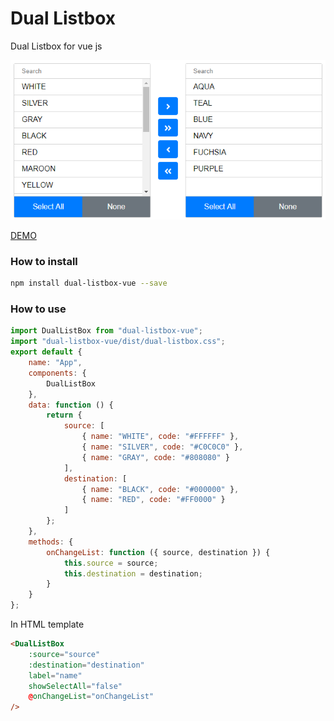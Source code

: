 # Dual Listbox

Dual Listbox for vue js

![Dual listbox for vue js](https://raw.githubusercontent.com/VigneshwarSridharan/dual-listbox-vue/master/public/assets/images/screenshot-v1.png)

[DEMO](https://codesandbox.io/s/dual-plugin-eilhu)
### How to install

```bash
npm install dual-listbox-vue --save
```

### How to use

```javascript
import DualListBox from "dual-listbox-vue";
import "dual-listbox-vue/dist/dual-listbox.css";
export default {
    name: "App",
    components: {
        DualListBox
    },
    data: function () {
        return {
            source: [
                { name: "WHITE", code: "#FFFFFF" },
                { name: "SILVER", code: "#C0C0C0" },
                { name: "GRAY", code: "#808080" }
            ],
            destination: [
                { name: "BLACK", code: "#000000" },
                { name: "RED", code: "#FF0000" }
            ]
        };
    },
    methods: {
        onChangeList: function ({ source, destination }) {
            this.source = source;
            this.destination = destination;
        }
    }
};
```

In HTML template
```html
<DualListBox
    :source="source" 
    :destination="destination"
    label="name"
    showSelectAll="false"
    @onChangeList="onChangeList"
/>
```